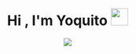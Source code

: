 
<h1 align="center"><b>Hi , I'm Yoquito </b><img src="https://media.giphy.com/media/hvRJCLFzcasrR4ia7z/giphy.gif" width="35"></h1>

<p align="center">
  <a href="https://github.com/DenverCoder1/readme-typing-svg"><img src="https://readme-typing-svg.herokuapp.com?font=Time+New+Roman&color=cyan&size=25&center=true&vCenter=true&width=600&height=100&lines=Yoquito..&hearts;++;Self-taught+Front-End+Developer;Active+Learner/Researcher,;Love+to+learn+new+stuffs..<3"></a>
</p>
